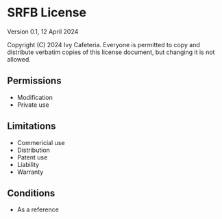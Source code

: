 # SRFB License
Version 0.1, 12 April 2024

Copyright (C) 2024 Ivy Cafeteria.
Everyone is permitted to copy and distribute verbatim copies of this license document, but changing it is not allowed.

## Permissions
- Modification
- Private use

## Limitations
- Commericial use
- Distribution
- Patent use
- Liability
- Warranty

## Conditions
- As a reference
